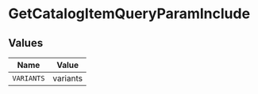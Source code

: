 # GetCatalogItemQueryParamInclude


## Values

| Name       | Value      |
| ---------- | ---------- |
| `VARIANTS` | variants   |